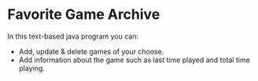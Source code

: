 # Favorite Game Archive
In this text-based java program you can:
- Add, update & delete games of your choose.
- Add information about the game such as last time played and total time playing.
